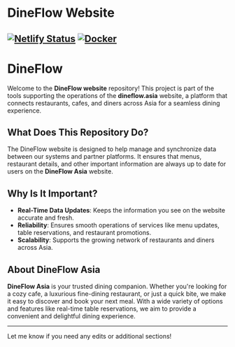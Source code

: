 # DineFlow Website 
[![Netlify Status](https://api.netlify.com/api/v1/badges/038e1774-ad0c-4753-a3c3-2b45deb077fc/deploy-status)](https://app.netlify.com/sites/dineflow/deploys)
[![Docker](https://github.com/GracerCorp/storehub-replicator/actions/workflows/docker-publish.yml/badge.svg)](https://github.com/GracerCorp/storehub-replicator/actions/workflows/docker-publish.yml)
---

# DineFlow

Welcome to the **DineFlow website** repository! This project is part of the tools supporting the operations of the **dineflow.asia** website, a platform that connects restaurants, cafes, and diners across Asia for a seamless dining experience.

## What Does This Repository Do?

The DineFlow website is designed to help manage and synchronize data between our systems and partner platforms. It ensures that menus, restaurant details, and other important information are always up to date for users on the **DineFlow Asia** website.

## Why Is It Important?

- **Real-Time Data Updates**: Keeps the information you see on the website accurate and fresh.
- **Reliability**: Ensures smooth operations of services like menu updates, table reservations, and restaurant promotions.
- **Scalability**: Supports the growing network of restaurants and diners across Asia.

## About **DineFlow Asia**

**DineFlow Asia** is your trusted dining companion. Whether you're looking for a cozy cafe, a luxurious fine-dining restaurant, or just a quick bite, we make it easy to discover and book your next meal. With a wide variety of options and features like real-time table reservations, we aim to provide a convenient and delightful dining experience.

---

Let me know if you need any edits or additional sections!
